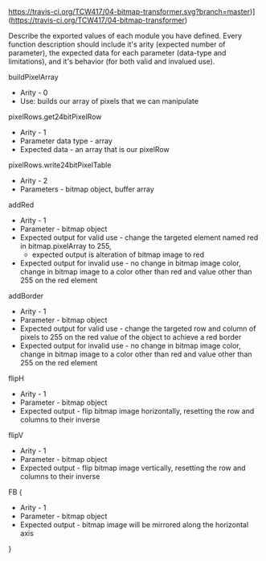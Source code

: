 https://travis-ci.org/TCW417/04-bitmap-transformer.svg?branch=master)](https://travis-ci.org/TCW417/04-bitmap-transformer)

Describe the exported values of each module you have defined. Every function description should include it's arity (expected number of parameter), the expected data for each parameter (data-type and limitations), and it's behavior (for both valid and invalued use).

buildPixelArray
- Arity - 0
- Use: builds our array of pixels that we can manipulate

pixelRows.get24bitPixelRow
- Arity - 1
- Parameter data type - array
- Expected data - an array that is our pixelRow

pixelRows.write24bitPixelTable
- Arity - 2
- Parameters - bitmap object, buffer array

addRed
- Arity - 1 
- Parameter - bitmap object
- Expected output for valid use - change the targeted element named red in bitmap.pixelArray to 255, 
  - expected output is alteration of bitmap image to red 
- Expected output for invalid use - no change in bitmap image color, change in bitmap image to a color other than red and value other than 255 on the red element

addBorder
- Arity - 1
- Parameter - bitmap object
- Expected output for valid use - change the targeted row and column of pixels to 255 on the red value of the object to achieve a red border
- Expected output for invalid use - no change in bitmap image color, change in bitmap image to a color other than red and value other than 255 on the red element

flipH
- Arity - 1
- Parameter - bitmap object
- Expected output - flip bitmap image horizontally, resetting the row and columns to their inverse

flipV
- Arity - 1
- Parameter - bitmap object
- Expected output - flip bitmap image vertically, resetting the row and columns to their inverse

FB {
  - Arity - 1
- Parameter - bitmap object
- Expected output - bitmap image will be mirrored along the horizontal axis

}







